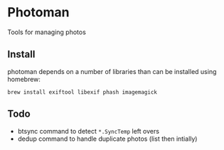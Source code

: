 # Photoman

Tools for managing photos

## Install

photoman depends on a number of libraries than can be installed using homebrew:

```
brew install exiftool libexif phash imagemagick
```

## Todo

 * btsync command to detect `*.SyncTemp` left overs
 * dedup command to handle duplicate photos (list then intially)
